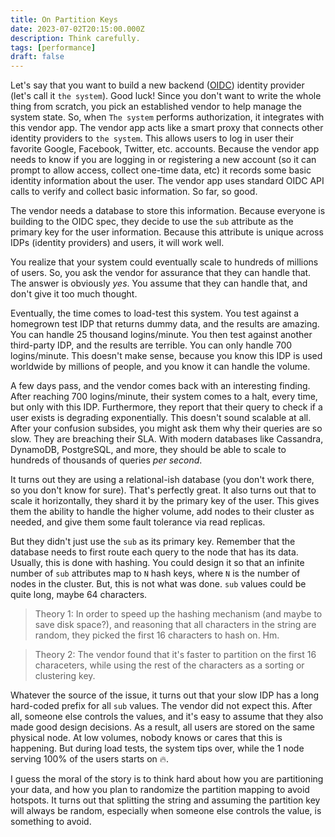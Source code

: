 ```yaml
---
title: On Partition Keys
date: 2023-07-02T20:15:00.000Z
description: Think carefully.
tags: [performance]
draft: false
---
```


Let's say that you want to build a new backend ([OIDC](https://openid.net/developers/how-connect-works/)) identity provider (let's call it `the system`). Good luck! Since you don't want to write the whole thing from scratch, you pick an established vendor to help manage the system state. So, when `The system` performs authorization, it integrates with this vendor app. The vendor app acts like a smart proxy that connects other identity providers to `the system`. This allows users to log in user their favorite Google, Facebook, Twitter, etc. accounts. Because the vendor app needs to know if you are logging in or registering a new account (so it can prompt to allow access, collect one-time data, etc) it records some basic identity information about the user. The vendor app uses standard OIDC API calls to verify and collect basic information. So far, so good.

The vendor needs a database to store this information. Because everyone is building to the OIDC spec, they decide to use the `sub` attribute as the primary key for the user information. Because this attribute is unique across IDPs (identity providers) and users, it will work well.

You realize that your system could eventually scale to hundreds of millions of users. So, you ask the vendor for assurance that they can handle that. The answer is obviously *yes*. You assume that they can handle that, and don't give it too much thought.

Eventually, the time comes to load-test this system. You test against a homegrown test IDP that returns dummy data, and the results are amazing. You can handle 25 thousand logins/minute. You then test against another third-party IDP, and the results are terrible. You can only handle 700 logins/minute. This doesn't make sense, because you know this IDP is used worldwide by millions of people, and you know it can handle the volume.

A few days pass, and the vendor comes back with an interesting finding. After reaching 700 logins/minute, their system comes to a halt, every time, but only with this IDP. Furthermore, they report that their query to check if a user exists is degrading exponentially. This doesn't sound scalable at all. After your confusion subsides, you might ask them why their queries are so slow. They are breaching their SLA. With modern databases like Cassandra, DynamoDB, PostgreSQL, and more, they should be able to scale to hundreds of thousands of queries *per second*.

It turns out they are using a relational-ish database (you don't work there, so you don't know for sure). That's perfectly great. It also turns out that to scale it horizontally, they shard it by the primary key of the user. This gives them the ability to handle the higher volume, add nodes to their cluster as needed, and give them some fault tolerance via read replicas.

But they didn't just use the `sub` as its primary key. Remember that the database needs to first route each query to the node that has its data. Usually, this is done with hashing. You could design it so that an infinite number of `sub` attributes map to `N` hash keys, where `N` is the number of nodes in the cluster. But, this is not what was done. `sub` values could be quite long, maybe 64 characters.

> Theory 1: In order to speed up the hashing mechanism (and maybe to save disk space?), and reasoning that all characters in the string are random, they picked the first 16 characters to hash on. Hm.

> Theory 2: The vendor found that it's faster to partition on the first 16 characeters, while using the rest of the characters as a sorting or clustering key.

Whatever the source of the issue, it turns out that your slow IDP has a long hard-coded prefix for all `sub` values. The vendor did not expect this. After all, someone else controls the values, and it's easy to assume that they also made good design decisions. As a result, all users are stored on the same physical node. At low volumes, nobody knows or cares that this is happening. But during load tests, the system tips over, while the 1 node serving 100% of the users starts on :fire:.

I guess the moral of the story is to think hard about how you are partitioning your data, and how you plan to randomize the partition mapping to avoid hotspots. It turns out that splitting the string and assuming the partition key will always be random, especially when someone else controls the value, is something to avoid.
